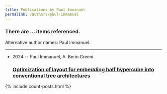 ```yaml
---
title: Publications by Paul Immanuel
permalink: /authors/paul-immanuel
---
```


<h3 id="number-posts">There are ... items referenced.</h3>
<p id='info-authors'>Alternative author names: Paul Immanuel.</p>
<hr />
<ul class="post-list">
<li><span class='post-meta'>2024 -- Paul Immanuel, A. Berin Greeni</span><h3><a class='post-link' href="{{ site.baseurl }}/optimization-of-layout-for-embedding-half-hypercube-into-conventional-tree-architectures">Optimization of layout for embedding half hypercube into conventional tree architectures</a></h3></li>

</ul>
{% include count-posts.html %}
